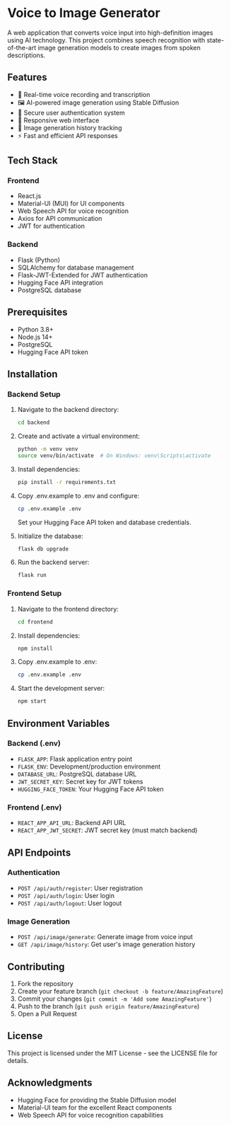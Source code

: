 # Voice to Image Generator

A web application that converts voice input into high-definition images using AI technology. This project combines speech recognition with state-of-the-art image generation models to create images from spoken descriptions.

## Features

- 🎤 Real-time voice recording and transcription
- 🖼️ AI-powered image generation using Stable Diffusion
- 🔐 Secure user authentication system
- 📱 Responsive web interface
- 🔄 Image generation history tracking
- ⚡ Fast and efficient API responses

## Tech Stack

### Frontend
- React.js
- Material-UI (MUI) for UI components
- Web Speech API for voice recognition
- Axios for API communication
- JWT for authentication

### Backend
- Flask (Python)
- SQLAlchemy for database management
- Flask-JWT-Extended for JWT authentication
- Hugging Face API integration
- PostgreSQL database

## Prerequisites

- Python 3.8+
- Node.js 14+
- PostgreSQL
- Hugging Face API token

## Installation

### Backend Setup

1. Navigate to the backend directory:
   ```bash
   cd backend
   ```

2. Create and activate a virtual environment:
   ```bash
   python -m venv venv
   source venv/bin/activate  # On Windows: venv\Scripts\activate
   ```

3. Install dependencies:
   ```bash
   pip install -r requirements.txt
   ```

4. Copy .env.example to .env and configure:
   ```bash
   cp .env.example .env
   ```
   Set your Hugging Face API token and database credentials.

5. Initialize the database:
   ```bash
   flask db upgrade
   ```

6. Run the backend server:
   ```bash
   flask run
   ```

### Frontend Setup

1. Navigate to the frontend directory:
   ```bash
   cd frontend
   ```

2. Install dependencies:
   ```bash
   npm install
   ```

3. Copy .env.example to .env:
   ```bash
   cp .env.example .env
   ```

4. Start the development server:
   ```bash
   npm start
   ```

## Environment Variables

### Backend (.env)
- `FLASK_APP`: Flask application entry point
- `FLASK_ENV`: Development/production environment
- `DATABASE_URL`: PostgreSQL database URL
- `JWT_SECRET_KEY`: Secret key for JWT tokens
- `HUGGING_FACE_TOKEN`: Your Hugging Face API token

### Frontend (.env)
- `REACT_APP_API_URL`: Backend API URL
- `REACT_APP_JWT_SECRET`: JWT secret key (must match backend)

## API Endpoints

### Authentication
- `POST /api/auth/register`: User registration
- `POST /api/auth/login`: User login
- `POST /api/auth/logout`: User logout

### Image Generation
- `POST /api/image/generate`: Generate image from voice input
- `GET /api/image/history`: Get user's image generation history

## Contributing

1. Fork the repository
2. Create your feature branch (`git checkout -b feature/AmazingFeature`)
3. Commit your changes (`git commit -m 'Add some AmazingFeature'`)
4. Push to the branch (`git push origin feature/AmazingFeature`)
5. Open a Pull Request

## License

This project is licensed under the MIT License - see the LICENSE file for details.

## Acknowledgments

- Hugging Face for providing the Stable Diffusion model
- Material-UI team for the excellent React components
- Web Speech API for voice recognition capabilities
